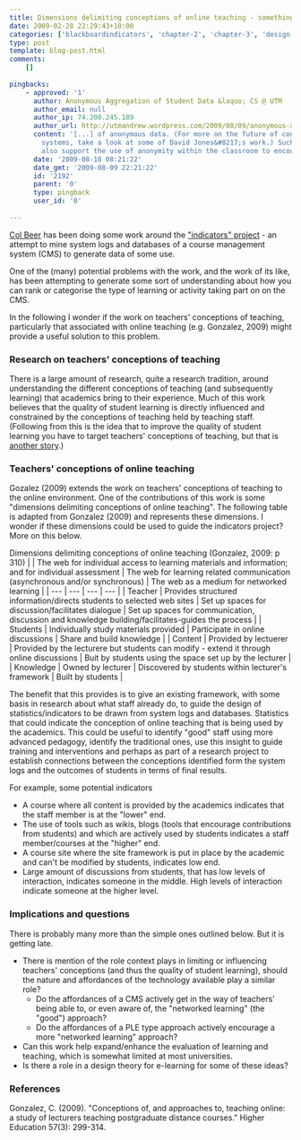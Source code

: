 ```yaml
---
title: Dimensions delimiting conceptions of online teaching - something to guide the indicators and the evaluation of LMS data?
date: 2009-02-28 22:29:43+10:00
categories: ['blackboardindicators', 'chapter-2', 'chapter-3', 'design-theory', 'elearning', 'indicators', 'thesis']
type: post
template: blog-post.html
comments:
    []
    
pingbacks:
    - approved: '1'
      author: Anonymous Aggregation of Student Data &laquo; CS @ UTM
      author_email: null
      author_ip: 74.200.245.189
      author_url: http://utmandrew.wordpress.com/2009/08/09/anonymous-aggregation-of-student-data/
      content: '[...] of anonymous data. (For more on the future of content management
        systems, take a look at some of David Jones&#8217;s work.) Such a system should
        also support the use of anonymity within the classroom to encourage feedback [...]'
      date: '2009-08-10 08:21:22'
      date_gmt: '2009-08-09 22:21:22'
      id: '2192'
      parent: '0'
      type: pingback
      user_id: '0'
    
---
```

[Col Beer](http://beerc.wordpress.com/) has been doing some work around the ["indicators" project](http://beerc.wordpress.com/2008/12/21/more-on-the-indicators/) - an attempt to mine system logs and databases of a course management system (CMS) to generate data of some use.

One of the (many) potential problems with the work, and the work of its like, has been attempting to generate some sort of understanding about how you can rank or categorise the type of learning or activity taking part on on the CMS.

In the following I wonder if the work on teachers' conceptions of teaching, particularly that associated with online teaching (e.g. Gonzalez, 2009) might provide a useful solution to this problem.

### Research on teachers' conceptions of teaching

There is a large amount of research, quite a research tradition, around understanding the different conceptions of teaching (and subsequently learning) that academics bring to their experience. Much of this work believes that the quality of student learning is directly influenced and constrained by the conceptions of teaching held by teaching staff. (Following from this is the idea that to improve the quality of student learning you have to target teachers' conceptions of teaching, but that is [another story](/blog2/2009/02/26/improving-university-teaching-learning-from-constructive-alignment-by-not-mandating-it/).)

### Teachers' conceptions of online teaching

Gozalez (2009) extends the work on teachers' conceptions of teaching to the online environment. One of the contributions of this work is some "dimensions delimiting conceptions of online teaching". The following table is adapted from Gonzalez (2009) and represents these dimensions. I wonder if these dimensions could be used to guide the indicators project? More on this below.

Dimensions delimiting conceptions of online teaching (Gonzalez, 2009: p 310)
|  | The web for individual access to learning materials and information; and for individual assessment | The web for learning related communication (asynchronous and/or synchronous) | The web as a medium for networked learning |
| --- | --- | --- | --- |
| Teacher | Provides structured information/directs students to selected web sites | Set up spaces for discussion/facilitates dialogue | Set up spaces for communication, discussion and knowledge building/facilitates-guides the process |
| Students | Individually study materials provided | Participate in online discussions | Share and build knowledge |
| Content | Provided by lectuerer | Provided by the lecturere but students can modify - extend it through online discussions | Buit by students using the space set up by the lecturer |
| Knowledge | Owned by lecturer | Discovered by students within lecturer's framework | Built by students |

The benefit that this provides is to give an existing framework, with some basis in research about what staff already do, to guide the design of statistics/indicators to be drawn from system logs and databases. Statistics that could indicate the conception of online teaching that is being used by the academics. This could be useful to identify "good" staff using more advanced pedagogy, identify the traditional ones, use this insight to guide training and interventions and perhaps as part of a research project to establish connections between the conceptions identified form the system logs and the outcomes of students in terms of final results.

For example, some potential indicators

- A course where all content is provided by the academics indicates that the staff member is at the "lower" end.
- The use of tools such as wikis, blogs (tools that encourage contributions from students) and which are actively used by students indicates a staff member/courses at the "higher" end.
- A course site where the site framework is put in place by the academic and can't be modified by students, indicates low end.
- Large amount of discussions from students, that has low levels of interaction, indicates someone in the middle. High levels of interaction indicate someone at the higher level.

### Implications and questions

There is probably many more than the simple ones outlined below. But it is getting late.

- There is mention of the role context plays in limiting or influencing teachers' conceptions (and thus the quality of student learning), should the nature and affordances of the technology available play a similar role?
    - Do the affordances of a CMS actively get in the way of teachers' being able to, or even aware of, the "networked learning" (the "good") approach?
    - Do the affordances of a PLE type approach actively encourage a more "networked learning" approach?
- Can this work help expand/enhance the evaluation of learning and teaching, which is somewhat limited at most universities.
- Is there a role in a design theory for e-learning for some of these ideas?

### References

Gonzalez, C. (2009). "Conceptions of, and approaches to, teaching online: a study of lecturers teaching postgraduate distance courses." Higher Education 57(3): 299-314.